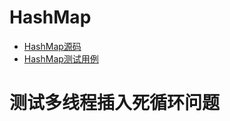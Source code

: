 # HashMap

- [HashMap源码](../../../../../src/java.base/share/classes/java/util/HashMap.java)
- [HashMap测试用例](../../../test/java/cool/intent/java/util/HashMapTest.java)

# 测试多线程插入死循环问题

